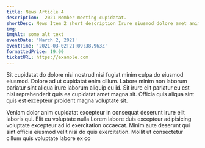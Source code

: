 ```yaml
---
title: News Article 4
description:  2021 Member meeting cupidatat.
shortDesc: News Item 2 short description Irure eiusmod dolore amet anim non laboris amet.
img: 
imgAlt: some alt text
eventDate: 'March 2, 2021'
eventTime: '2021-03-02T21:09:38.963Z'
formattedPrice: 19.00
ticketURL: https://example.com
---
```



Sit cupidatat do dolore nisi nostrud nisi fugiat minim culpa do eiusmod eiusmod. Dolore ad ut cupidatat enim cillum. Labore minim non laborum pariatur sint aliqua irure laborum aliquip eu id. Sit irure elit pariatur eu est nisi reprehenderit quis ea cupidatat amet magna sit. Officia quis aliqua sint quis est excepteur proident magna voluptate sit.

Veniam dolor anim cupidatat excepteur in consequat deserunt irure elit laboris qui. Elit eu voluptate nulla Lorem labore duis excepteur adipisicing voluptate excepteur ad id exercitation occaecat. Minim aute deserunt qui sint officia eiusmod velit nisi do quis exercitation. Mollit ut consectetur cillum quis voluptate labore ex co